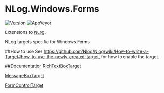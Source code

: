 # NLog.Windows.Forms
[![Version](https://img.shields.io/nuget/v/NLog.Windows.Forms.svg)](https://www.nuget.org/packages/NLog.Windows.Forms)
[![AppVeyor](https://img.shields.io/appveyor/ci/Xharze/nlog-windows/master.svg)](https://ci.appveyor.com/project/Xharze/nlog-windows/branch/master)

Extensions to [NLog](https://github.com/NLog/NLog/).

NLog targets specific for Windows.Forms

##How to use
See https://github.com/Nlog/Nlog/wiki/How-to-write-a-Target#how-to-use-the-newly-created-target, for how to enable the target.

##Documentation
[RichTextBoxTarget](https://github.com/NLog/NLog.Windows.Forms/wiki/RichTextBoxTarget)

[MessageBoxTarget](https://github.com/NLog/NLog.Windows.Forms/wiki/MessageBoxTarget)

[FormControlTarget](https://github.com/NLog/NLog.Windows.Forms/wiki/FormControlTarget)
